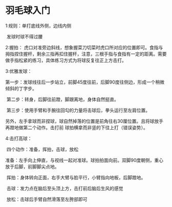 # 羽毛球入门

1:规则：单打底线外侧，边线内侧

​			  发球时球不得过腰



2:握拍： 虎口对准旁边斜线，想象握菜刀切菜时虎口所对应的位置即可。食指与拇指捏住握杆，剩余三指再扣住握杆，注意，三根手指与食指有一定的距离。需要做手指松紧的练习，具体练习方式为将球反复往正上方击打。



3:优雅发球： 

​				第一步：发球线往后一步站立，前脚45度往前，后脚90度往侧边，形成一个稍微倾斜的丁字步。

​				第二步：转身，后脚往前蹬，脚跟离地，身体自然挺直。

​				第三步：使用手臂和手腕往回勾的力量将击球后，拳头运行至左肩位置。

​				另外，左手拿球而非捏球，球自然掉落的位置是前角往右30厘位置。且将球放手再蹬地做第二个动作。击打前				球拍横拿而非竖的下往上打（错误姿势）。			



4:击打高球：

​				四个动作：准备，挥拍，击球，放松

​				准备：左手向上伸直，与视线一起对准球。球拍拍面向前。双脚90度朝侧，重心放于后脚，前脚脚尖点地。

​				挥拍：身体转向正面，右手大臂与脸平行，小臂指向地板，后脚蹬地。

​				击球：发力点在脑后至头顶上方，击打前后脑后生风的感觉

​				放松：击球后手臂自然滑落至左胯部即可









​	